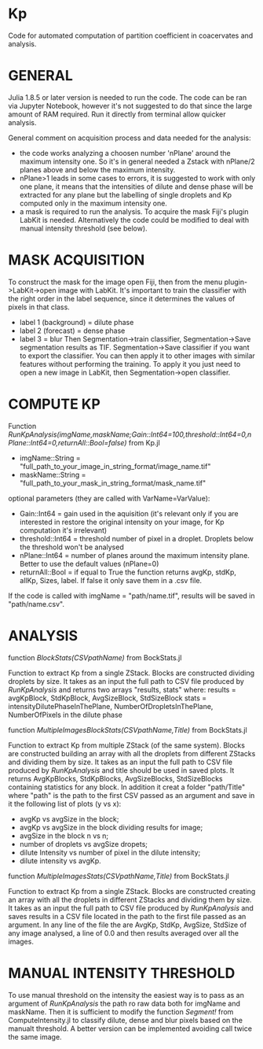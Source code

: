 # Kp

Code for automated computation of partition coefficient in coacervates and analysis.

# GENERAL

Julia 1.8.5 or later version is needed to run the code.
The code can be ran via Jupyter Notebook, however it's not suggested to do that since the large amount of RAM required.
Run it directly from terminal allow quicker analysis.


General comment on acquisition process and data needed for the analysis:
 -  the code works analyzing a choosen number 'nPlane' around the maximum intensity one. So it's in general needed a Zstack with nPlane/2 planes above and below the maximum intensity.
 -  nPlane>1 leads in some cases to errors, it is suggested to work with only one plane, it means that the intensities of dilute and dense phase will be extracted for any plane but the labelling of single droplets and Kp computed only in the maximum intensity one.
 -  a mask is required to run the analysis. To acquire the mask Fiji's plugin LabKit is needed. Alternatively the code could be modified to deal with manual intensity threshold (see below).

# MASK ACQUISITION

To construct the mask for the image open Fiji, then from the menu plugin->LabKit->open image with LabKit. It's important to train the classifier with the right order in the label sequence, since it determines the values of pixels in that class.
- label 1 (background) = dilute phase
- label 2 (forecast) = dense phase
- label 3 = blur
Then Segmentation->train classifier, Segmentation->Save segmentation results as TIF. Segmentation->Save classifier if you want to export the classifier. You can then apply it to other images with similar features without performing the training. To apply it you just need to open a new image in LabKit, then Segmentation->open classifier.

# COMPUTE KP

Function _RunKpAnalysis(imgName,maskName;Gain::Int64=100,threshold::Int64=0,nPlane::Int64=0,returnAll::Bool=false)_ from Kp.jl

  -  imgName::String = "full_path_to_your_image_in_string_format/image_name.tif"
  -  maskName::String = "full_path_to_your_mask_in_string_format/mask_name.tif"

optional parameters (they are called with VarName=VarValue):
  -  Gain::Int64 = gain used in the aquisition (it's relevant only if you are interested in restore the original intensity on your image, for Kp computation it's irrelevant)
  -  threshold::Int64 = threshold number of pixel in a droplet. Droplets below the threshold won't be analysed
  -  nPlane::Int64 = number of planes around the maximum intensity plane. Better to use the default values (nPlane=0)
  -  returnAll::Bool = if equal to True the function returns avgKp, stdKp, allKp, Sizes, label. If false it only save them in a .csv file.

If the code is called with imgName = "path/name.tif", results will be saved in "path/name.csv".

# ANALYSIS

function _BlockStats(CSVpathName)_ from BockStats.jl

Function to extract Kp from a single ZStack. Blocks are constructed dividing droplets by size. It takes as an input the full path to CSV file produced by _RunKpAnalysis_ and returns two arrays "results, stats" where:
results = avgKpBlock, StdKpBlock, AvgSizeBlock, StdSizeBlock
stats = intensityDilutePhaseInThePlane, NumberOfDropletsInThePlane, NumberOfPixels in the dilute phase


function _MultipleImagesBlockStats(CSVpathName,Title)_ from BockStats.jl

Function to extract Kp from multiple ZStack (of the same system). Blocks are constructed building an array with all the droplets from different ZStacks and dividing them by size. It takes as an input the full path to CSV file produced by _RunKpAnalysis_ and title should be used in saved plots. It returns AvgKpBlocks, StdKpBlocks, AvgSizeBlocks, StdSizeBlocks containing statistics for any block. In addition it creat a folder "path/Title" where "path" is the path to the first CSV passed as an argument and save in it the following list of plots (y vs x):
  - avgKp vs avgSize in the block;
  - avgKp vs avgSize in the block dividing results for image;
  - avgSize in the block n vs n;
  - number of droplets vs avgSize dropets;
  - dilute Intensity vs number of pixel in the dilute intensity;
  - dilute intensity vs avgKp.


function _MultipleImagesStats(CSVpathName,Title)_ from BockStats.jl

Function to extract Kp from a single ZStack. Blocks are constructed creating an array with all the droplets in different ZStacks and dividing them by size. It takes as an input the full path to CSV file produced by _RunKpAnalysis_ and saves results in a CSV file located in the path to the first file passed as an argument.
In any line of the file the are AvgKp, StdKp, AvgSize, StdSize of any image analysed, a line of 0.0 and then results averaged over all the images.

# MANUAL INTENSITY THRESHOLD

To use manual threshold on the intensity the easiest way is to pass as an argument of _RunKpAnalysis_ the path ro raw data both for imgName and maskName.
Then it is sufficient to modify the function _Segment!_ from ComputeIntensity.jl to classify dilute, dense and blur pixels based on the manualt threshold. A better version can be implemented avoiding call twice the same image.
